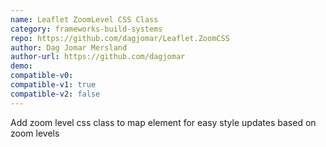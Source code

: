 ```yaml
---
name: Leaflet ZoomLevel CSS Class
category: frameworks-build-systems
repo: https://github.com/dagjomar/Leaflet.ZoomCSS
author: Dag Jomar Mersland
author-url: https://github.com/dagjomar
demo: 
compatible-v0:
compatible-v1: true
compatible-v2: false
---
```


Add zoom level css class to map element for easy style updates based on zoom levels
